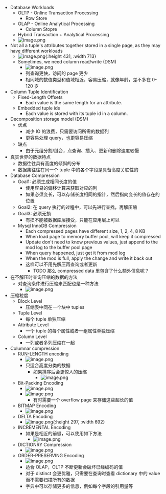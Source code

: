 - Database Workloads
	- OLTP - Online Transaction Processing
		- Row Store
	- OLAP - Online Analytical Processing
		- Column Stopre
	- Hybrid Transaction + Analytical Processing
	- ![image.png](../assets/image_1690084247548_0.png)
- Not all a tuple's attributes together stored in a single page, as they may have different workloads
	- ![image.png](../assets/image_1690085285962_0.png){:height 431, :width 713}
	- Sometimes, we need column read/write (DSM)
		- ![image.png](../assets/image_1690085732546_0.png)
		- 列查询更快，访问的 page 更少
		- 相同域的数值类型和值域相近，容易压缩，就像年龄，差不多在 0-120 岁
- Column Tuple Identification
	- Fixed-Length Offsets
		- Each value is the same length for an attribute.
	- Embedded tuple ids
		- Each value is stored with its tuple id in a column.
- Decomposition storage model (DSM)
	- 优点
		- 减少 IO 的浪费，只需要访问所需的数据列
		- 更容易处理 query，也更容易压缩
	- 缺点
		- 由于元组分割/缝合，点查询、插入、更新和删除速度较慢
- 真实世界的数据特点
	- 数据往往具有高度的倾斜的分布
	- 数据集往往在同一个 tuple 中的各个字段是具备高度关联性的
- Database Compression
	- Goal1: 必须生成相同长度的值
		- 使用容易的偏移计算来获取对应的列
		- 如果必须变长，可以存储长度相同的指针，然后指向变长的值存在的位置
	- Goal2: 在 query 执行的过程中，可以先进行查找，再解压缩
	- Goal3: 必须无损
		- 有损不能被数据库层接受，只能在应用层上可以
	- Mysql InnoDB Compression
		- Each compressed pages have different size, 1, 2, 4, 8 KB
		- When load page to memory buffer pool, will keep it compressed
		- Update don't need to know previous values, just append to the mod log to the buffer pool page
		- When query happened, just get it from mod log
		- When the mod is full, apply the change and write it back out
		- 这样可以不用先解压再查询或者更新
			- TODO 那么 compressed data 里包含了什么额外信息呢？
- 在不解压时查询压缩的数据的方法
	- 对查询条件进行压缩来匹配也是一种方法
		- ![image.png](../assets/image_1690107375355_0.png)
- 压缩粒度
	- Block Level
		- 压缩表中同在一个块中  tuples
	- Tuple Level
		- 每个 tuple 单独压缩
	- Attribute Level
		- 一个 tuple 的每个属性或者一组属性单独压缩
	- Column Level
		- 一列或者多列压缩在一起
- Columnar compression
	- RUN-LENGTH encoding
		- ![image.png](../assets/image_1690107765601_0.png)
		- 只适合高度分类的数据
			- 如果排序后会更惊人的压缩
				- ![image.png](../assets/image_1690107956773_0.png)
	- Bit-Packing Encoding
		- ![image.png](../assets/image_1690108049568_0.png)
		- ![image.png](../assets/image_1690108183522_0.png)
			- 有时需要一个 overflow page 来存储这些超长的值
	- BITMAP Encoding
		- ![image.png](../assets/image_1690108312761_0.png)
	- DELTA Encoding
		- ![image.png](../assets/image_1690108565729_0.png){:height 297, :width 692}
	- INCREMENTAL Encoding
		- 如果是相近的前缀，可以使用如下方法
			- ![image.png](../assets/image_1690108807350_0.png)
	- DICTIONRY Compression
		- ![image.png](../assets/image_1690109021020_0.png)
	- ORDER-PRESERVING Encoding
		- ![image.png](../assets/image_1690109450485_0.png)
		- 适合 OLAP，OLTP 不断更新会破坏已经编码的值
		- 对于 distinct 会更优雅，只需要在查询时查看 dictionary 中的 value 而不需要扫描所有的数据
		- 字典中可以存储更多的信息，例如每个字段的引用量等